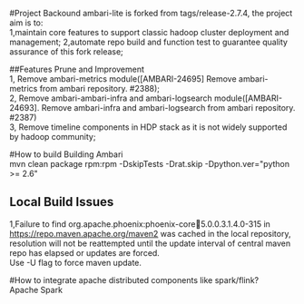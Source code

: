 
#Project Backound
ambari-lite is forked from tags/release-2.7.4, the project aim is to:  
1,maintain core features to support classic hadoop cluster deployment and management;
2,automate repo build and function test to guarantee quality assurance of this fork release; 

##Features Prune and Improvement  
1, Remove ambari-metrics module([AMBARI-24695] Remove ambari-metrics from ambari repository. #2388);   
2, Remove ambari-ambari-infra and ambari-logsearch module([AMBARI-24693]. Remove ambari-infra and ambari-logsearch from ambari repository. #2387)   
3, Remove timeline components in HDP stack as it is not widely supported by hadoop community;   


#How to build
Building Ambari   
	mvn clean package rpm:rpm -DskipTests -Drat.skip -Dpython.ver="python >= 2.6"   

## Local Build Issues
1,Failure to find org.apache.phoenix:phoenix-core:jar:5.0.0.3.1.4.0-315 in https://repo.maven.apache.org/maven2 was cached in the local repository, resolution will not be reattempted until the update interval of central maven repo has elapsed or updates are forced.  
Use -U flag to force maven update.  


#How to integrate apache distributed components like spark/flink?  
Apache Spark  





